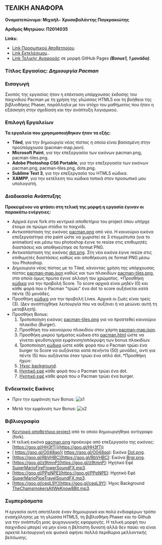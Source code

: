 ## ΤΕΛΙΚΗ ΑΝΑΦΟΡΑ
**Ονοματεπώνυμο: Μιχαήλ- Χρυσοβαλάντης Παγκρακιώτης**

**Αριθμός Μητρώου: Π2014035**

**Links:**
* [Link Προσωπικού Αποθετηρίου](https://github.com/Mikepag/pacman).
* [Link Εκτελέσιμου](https://mikepag.github.io/pacman/pacman.html)..
* [Link Τελικής Αναφοράς](https://mikepag.github.io/pacman/) σε μορφή GitHub Pages **_(Bonus1, 1 μονάδα)_**.

### Tίτλος Εργασίας: *Δημιουργία Pacman*

### Εισαγωγή
Σκοπός της εργασίας ήταν η επέκταση υπάρχουσας έκδοσης του παιχνιδιού Pacman με τη χρήση της γλώσσας HTML5 και τη βοήθεια της βιβλιοθήκης Phaser, παράλληλα με τον στόχο του μαθήματος που ήταν η εξάσκηση στην σχεδίαση και την ανάπτυξη λογισμικού.

### Επιλογή Εργαλείων 
**Τα εργαλεία που χρησιμοποιήθηκαν ήταν τα εξής:**
* **Tiled**, για την δημιουργία νέας πίστας η οποία είναι βασισμένη στην προϋπάρχουσα (pacman-map.json).
* **Microsoft Paint**, για την επεξεργασία των εικόνων pacman.png, pacman-tiles.png. 
* **Adobe Photoshop CS6 Portable**, για την επεξεργασία των εικόνων pacman.png, pacman-tiles.png, dots.png.
* **Sublime Text 3**, για την επεξεργασία του HTML5 κώδικα.
* **XAMPP**, για την εκτέλεση του κώδικα τοπικά στον προσωπικό μου υπολογιστή.

### Διαδικασία Ανάπτυξης
**Προκειμένου να φτάσει στη τελική της μορφή η εργασία έγιναν οι παρακάτω ενέργειες:**
* Αρχικά έγινε fork στο κεντρικό αποθετήριο του project όπου υπήρχε έτοιμο σε πρώιμο στάδιο το παιχνίδι.
* Αντικατάσταση της εικόνας [pacman.png](https://github.com/Mikepag/pacman/blob/master/assets/pacman.png) από νέα. Η καινούρια εικόνα επεξεργάστηκε στο paint ώστε να χωριστεί σε 3 στιγμιότυπα (για το animation) και μέσω του photoshop έγινε το resize στις επιθυμητές διαστάσεις και αποθηκεύτηκε σε format PNG.
* Αντικατάσταση της εικόνας [dot.png](https://github.com/Mikepag/pacman/blob/master/assets/dot.png). Στη νέα εικόνα έγινε resize στις επιθυμητές διαστάσεις καθώς και αποθήκευση σε format PNG μέσω του Photoshop.
* Δημιουργία νέας πίστας με το Tiled, κάνοντας χρήση της υπάρχουσας πίστας [pacman-map.json](https://github.com/Mikepag/pacman/blob/master/assets/pacman-map.json) καθώς και των πλακιδίων [pacman-tiles.png](https://github.com/Mikepag/pacman/blob/master/assets/pacman-tiles.png), στα οποία όμως πρώτα έγινε αλλαγή του χρώματος.
*Προσθήκη [κώδικα](https://github.com/Mikepag/pacman/blob/master/pacman.html) για την προβολή Score. Το score αρχικά είναι μηδέν (0) και κάθε φορά που ο Pacman "τρώει" ένα dot το score αυξάνεται κατά πέντε (5) μονάδες.
* Προσθήκη [κώδικα](https://github.com/Mikepag/pacman/blob/master/pacman.html) για την προβολή Lives. Αρχικά οι ζωές είναι τρείς (3). (Δεν αναπτύχθηκε λειτουργία που να αυξάνει ή να μειώνει αυτή τη μεταβλητή).
* Προσθήκη Bonus:
	1. Τροποποίηση εικόνας [pacman-tiles.png](https://github.com/Mikepag/pacman/blob/master/assets/pacman-tiles.png) για να προστεθεί καινούριο πλακίδιο (Burger).
	2. Προσθήκη του καινούριου πλακιδίου στον χάρτη [pacman-map.json](https://github.com/Mikepag/pacman/blob/master/assets/pacman-map.json).
	3. Προσθήκη μικρού τμήματος κώδικα στο [pacman.html](https://github.com/Mikepag/pacman/blob/master/pacman.html) ώστε να γίνεται ψευδοτυχαία εμφάνιση/απόκρυψη των bonus πλακιδίων.
	4. Τροποποίηση [κώδικα](https://github.com/Mikepag/pacman/blob/master/pacman.html) ώστε κάθε φορά που ο Pacman τρώει ένα burger το Score να αυξάνεται κατά πενήντα (50) μονάδες, αντί για πέντε (5) που αυξάνεται όταν τρώει ένα απλό dot.
*Προσθήκη ήχων:
	1. [Ήχος background](https://github.com/Mikepag/pacman/blob/master/assets/TheChainsmokersAllWeKnow8Bit.mp3).
	2. [Ηχητικό εφέ](https://github.com/Mikepag/pacman/blob/master/assets/SuperMarioFireFlowerSoundFX.mp3) κάθε φορά που ο Pacman τρώει ένα dot.
	3. [Ηχητικό εφέ](https://github.com/Mikepag/pacman/blob/master/assets/SuperMarioPipeTravelSoundFX.mp3) κάθε φορά που ο Pacman τρώει ένα burger.
 
### Ενδεικτικές Εικόνες
* Πριν την εμφάνιση των Bonus:
![s1](https://cloud.githubusercontent.com/assets/15000701/26785919/5f5ceb18-4a0d-11e7-891a-315c3455cfc2.JPG) 

* Μετά την εμφάνιση των Bonus:
![s2](https://cloud.githubusercontent.com/assets/15000701/26785918/5f5aa3ee-4a0d-11e7-9e59-264422423fe8.JPG)

### Βιβλιογραφία
* [Κεντρικό αποθετήριο project](https://github.com/ioniodi/pacman) από το οποίο δημιουργήθηκε αντίγραφο (fork).
* Η τελική εικόνα [pacman.png](https://github.com/Mikepag/pacman/blob/master/assets/pacman.png) προέκυψε από επεξεργασία της εικόνας: [https://goo.gl/HH3fTi](https://goo.gl/HH3fTi)
* [ https://goo.gl/O048qq]( https://goo.gl/O048qq): Εικόνα [Dot.png](https://github.com/Mikepag/pacman/blob/master/assets/dot.png).
* [https://goo.gl/RbVHBC](https://goo.gl/RbVHBC): Εικόνα [Brgr.png](https://github.com/Mikepag/pacman/blob/master/assets/brgr.png).
* [https://goo.gl/z9tmnP](https://goo.gl/z9tmnP): Ηχητικό Εφέ [SuperMarioFireFlowerSoundFX.mp3](https://github.com/Mikepag/pacman/blob/master/assets/SuperMarioFireFlowerSoundFX.mp3).
* [https://goo.gl/PPpNPE](https://goo.gl/PPpNPE): Ηχητικό Εφέ [SuperMarioPipeTravelSoundFX.mp3](https://github.com/Mikepag/pacman/blob/master/assets/SuperMarioPipeTravelSoundFX.mp3).
* [https://goo.gl/ceqL9Y](https://goo.gl/ceqL9Y): Ήχος Background [TheChainsmokersAllWeKnow8Bit.mp3](https://github.com/Mikepag/pacman/blob/master/assets/TheChainsmokersAllWeKnow8Bit.mp3).
  
### Συμπεράσματα
Η εργασία αυτή αποτέλεσε έναν δημιουργικό και πολύ ενδιαφέρων τρόπο ενασχόλησης με τη γλώσσα HTML5, τη βιβλιοθήκη Phaser και τo Github για την ανάπτυξη μιας ψυχαγωγικής εφαρμογής. Η τελική μορφή του παιχνιδιού μπορεί να μην είναι η βέλτιστη δυνατή αλλά δεν παύει να είναι αρκετά λειτουργική και φυσικά αφήνει πολλά περιθώρια μελλοντικής βελτίωσης.
